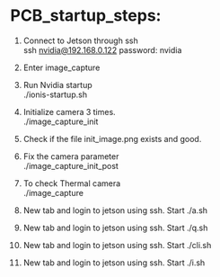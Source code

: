 # PCB_startup_steps:
1. Connect to Jetson through ssh<br>
   ssh nvidia@192.168.0.122
   password: nvidia
2. Enter image_capture
3. Run Nvidia startup<br>
   ./ionis-startup.sh
4. Initialize camera 3 times.<br>
   ./image_capture_init
5. Check if the file init_image.png exists and good.
6. Fix the camera parameter<br>
   ./image_capture_init_post
7. To check Thermal camera<br>
   ./image_capture

8. New tab and login to jetson using ssh. Start ./a.sh
9. New tab and login to jetson using ssh. Start ./q.sh
10. New tab and login to jetson using ssh. Start ./cli.sh
11. New tab and login to jetson using ssh. Start ./i.sh
